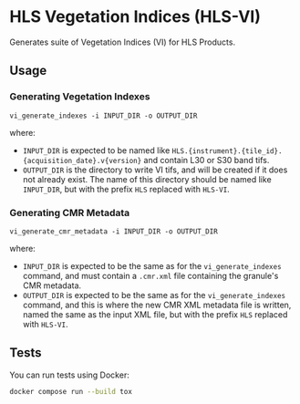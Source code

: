 # HLS Vegetation Indices (HLS-VI)

Generates suite of Vegetation Indices (VI) for HLS Products.

## Usage

### Generating Vegetation Indexes

```plain
vi_generate_indexes -i INPUT_DIR -o OUTPUT_DIR
```

where:

- `INPUT_DIR` is expected to be named like
  `HLS.{instrument}.{tile_id}.{acquisition_date}.v{version}` and contain L30 or
  S30 band tifs.
- `OUTPUT_DIR` is the directory to write VI tifs, and will be created if it does
  not already exist.  The name of this directory should be named like
  `INPUT_DIR`, but with the prefix `HLS` replaced with `HLS-VI`.

### Generating CMR Metadata

```plain
vi_generate_cmr_metadata -i INPUT_DIR -o OUTPUT_DIR
```

where:

- `INPUT_DIR` is expected to be the same as for the `vi_generate_indexes`
  command, and must contain a `.cmr.xml` file containing the granule's CMR
  metadata.
- `OUTPUT_DIR` is expected to be the same as for the `vi_generate_indexes`
  command, and this is where the new CMR XML metadata file is written, named the
  same as the input XML file, but with the prefix `HLS` replaced with `HLS-VI`.

## Tests

You can run tests using Docker:

```bash
docker compose run --build tox
```
